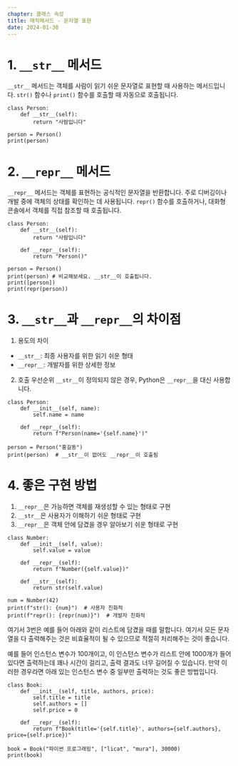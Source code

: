 ```yaml
---
chapter: 클래스 속성
title: 매직메서드 - 문자열 표현
date: 2024-01-30
---
```


# 1. `__str__` 메서드

`__str__` 메서드는 객체를 사람이 읽기 쉬운 문자열로 표현할 때 사용하는 메서드입니다. `str()` 함수나 `print()` 함수를 호출할 때 자동으로 호출됩니다.

```python-exec
class Person:
    def __str__(self):
        return "사람입니다"

person = Person()
print(person)
```

# 2. `__repr__` 메서드

`__repr__` 메서드는 객체를 표현하는 공식적인 문자열을 반환합니다. 주로 디버깅이나 개발 중에 객체의 상태를 확인하는 데 사용됩니다. `repr()` 함수를 호출하거나, 대화형 콘솔에서 객체를 직접 참조할 때 호출됩니다.

```python-exec
class Person:
    def __str__(self):
        return "사람입니다"

    def __repr__(self):
        return "Person()"

person = Person()
print(person) # 비교해보세요. __str__이 호출됩니다.
print([person])
print(repr(person))
```

# 3. `__str__`과 `__repr__`의 차이점

1. 용도의 차이
- `__str__`: 최종 사용자를 위한 읽기 쉬운 형태
- `__repr__`: 개발자를 위한 상세한 정보

2. 호출 우선순위
`__str__`이 정의되지 않은 경우, Python은 `__repr__`을 대신 사용합니다.

```python-exec
class Person:
    def __init__(self, name):
        self.name = name
    
    def __repr__(self):
        return f"Person(name='{self.name}')"

person = Person("홍길동")
print(person)  # __str__이 없어도 __repr__이 호출됨
```

# 4. 좋은 구현 방법

1. `__repr__`은 가능하면 객체를 재생성할 수 있는 형태로 구현
2. `__str__`은 사용자가 이해하기 쉬운 형태로 구현
3. `__repr__`은 객체 안에 담겼을 경우 알아보기 쉬운 형태로 구현

```python-exec
class Number:
    def __init__(self, value):
        self.value = value
    
    def __repr__(self):
        return f"Number({self.value})"
    
    def __str__(self):
        return str(self.value)

num = Number(42)
print(f"str(): {num}")  # 사용자 친화적
print(f"repr(): {repr(num)}")  # 개발자 친화적
```

여기서 3번은 예를 들어 아래와 같이 리스트에 담겼을 때를 말합니다. 여기서 모든 문자열을 다 출력해주는 것은 비효율적이 될 수 있으므로 적절히 처리해주는 것이 좋습니다.

예를 들어 인스턴스 변수가 100개이고, 이 인스턴스 변수가 리스트 안에 1000개가 들어있다면 출력하는데 꽤나 시간이 걸리고, 출력 결과도 너무 길어질 수 있습니다. 만약 이러한 경우라면 아래 있는 인스턴스 변수 중 일부만 출력하는 것도 좋은 방법입니다.

```python-exec
class Book:
    def __init__(self, title, authors, price):
        self.title = title
        self.authors = []
        self.price = 0

    def __repr__(self):
        return f"Book(title='{self.title}', authors={self.authors}, price={self.price})"

book = Book("파이썬 프로그래밍", ["licat", "mura"], 30000)
print(book)
```